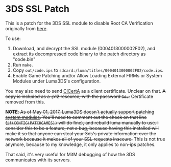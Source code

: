 # 3DS SSL Patch
This is a patch for the 3DS SSL module to disable Root CA Verification originally from [here](https://github.com/SciresM/3DS-SSL-Patch).

To use:

1. Download, and decrypt the SSL module (0004013000002F02), and extract its decompressed code binary to the patch directory as "code.bin"
2. Run `make`.
3. Copy `out/code.ips` to `sdcard:/luma/titles/0004013000002F02/code.ips`.
4. Enable Game Patching and/or Allow Loading External FIRMs or System Modules under Luma3DS's configuration.

You may also need to send [ClCertA](https://github.com/SciresM/3DS-SSL-Patch/blob/master/ClCertA.p12?raw=true) as a client certificate. Unclear on that. ~~A copy is included as a .p12 resource, with the password `3ds`.~~ Certificate removed from this.

~~**NOTE**: As of May 01, 2017, Luma3DS [doesn't actually support patching system modules](https://github.com/AuroraWright/Luma3DS/blob/master/injector/source/patcher.c#L853). You'll need to comment out the check on that line (`if(CONFIG(PATCHGAMES))` will do fine), and rebuild luma manually to use.
I consider this to be a feature, not a bug, because having this installed will make it so that anyone can steal your 3ds's private information over the network because it makes all of your SSL requests insecure.~~ This is not true anymore, because to my knowledge, it only applies to non-ips patches.

That said, it's very useful for MitM debugging of how the 3DS communicates with its servers.
